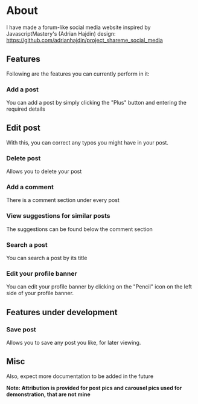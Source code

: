 # About

I have made a forum-like social media website inspired by JavascriptMastery's (Adrian Hajdin) design: https://github.com/adrianhajdin/project_shareme_social_media

## Features

Following are the features you can currently perform in it:

### Add a post

You can add a post by simply clicking the "Plus" button and entering the required details

## Edit post 

With this, you can correct any typos you might have in your post.

### Delete post 

Allows you to delete your post

### Add a comment

There is a comment section under every post

### View suggestions for similar posts

The suggestions can be found below the comment section

### Search a post

You can search a post by its title

### Edit your profile banner

You can edit your profile banner by clicking on the "Pencil" icon on the left side of your profile banner.

## Features under development



### Save post

Allows you to save any post you like, for later viewing.

## Misc

Also, expect more documentation to be added in the future

**Note: Attribution is provided for post pics and carousel pics used for demonstration, that are not mine**

